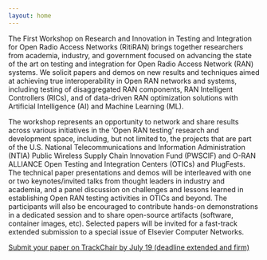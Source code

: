 ```yaml
---
layout: home
---
```


The First Workshop on Research and Innovation in Testing and Integration for Open Radio Access Networks (RitiRAN) brings together researchers from academia, industry, and government focused on advancing the state of the art on testing and integration for Open Radio Access Network (RAN) systems. We solicit papers and demos on new results and techniques aimed at achieving true interoperability in Open RAN networks and systems, including testing of disaggregated RAN components, RAN Intelligent Controllers (RICs), and of data-driven RAN optimization solutions with Artificial Intelligence (AI) and Machine Learning (ML). 

The workshop represents an opportunity to network and share results across various initiatives in the ‘Open RAN testing’ research and development space, including, but not limited to, the projects that are part of the U.S. National Telecommunications and Information Administration (NTIA) Public Wireless Supply Chain Innovation Fund (PWSCIF) and O-RAN ALLIANCE Open Testing and Integration Centers (OTICs) and PlugFests. The technical paper presentations and demos will be interleaved with one or two keynotes/invited talks from thought leaders in industry and academia, and a panel discussion on challenges and lessons learned in establishing Open RAN testing activities in OTICs and beyond. The participants will also be encouraged to contribute hands-on demonstrations in a dedicated session and to share open-source artifacts (software, container images, etc). Selected papers will be invited for a fast-track extended submission to a special issue of Elsevier Computer Networks.

[Submit your paper on TrackChair by July 19 (deadline extended and firm)](https://vtc2024f-rr-wks.trackchair.com/track/2305)
